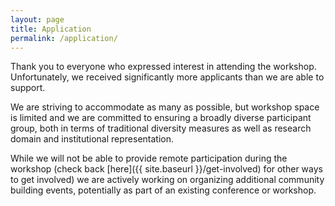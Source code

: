 ```yaml
---
layout: page
title: Application
permalink: /application/
---
```


Thank you to everyone who expressed interest in attending the
workshop.  Unfortunately, we received significantly more applicants
than we are able to support.

We are striving to accommodate as many as possible, but workshop space
is limited and we are committed to ensuring a broadly diverse
participant group, both in terms of traditional diversity measures as
well as research domain and institutional representation.

While we will not be able to provide remote participation during the
workshop (check back [here]({{ site.baseurl }}/get-involved) for other
ways to get involved) we are actively working on organizing additional
community building events, potentially as part of an existing
conference or workshop.